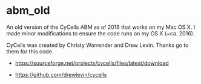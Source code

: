 # abm_old

An old version of the CyCells ABM as of 2016 that works on my Mac OS X.
I made minor modifications to ensure the code runs on my OS X (~ca. 2016).

CyCells was created by Christy Warrender and Drew Levin. Thanks go to them for this code.


* https://sourceforge.net/projects/cycells/files/latest/download

* https://github.com/drewlevin/cycells
